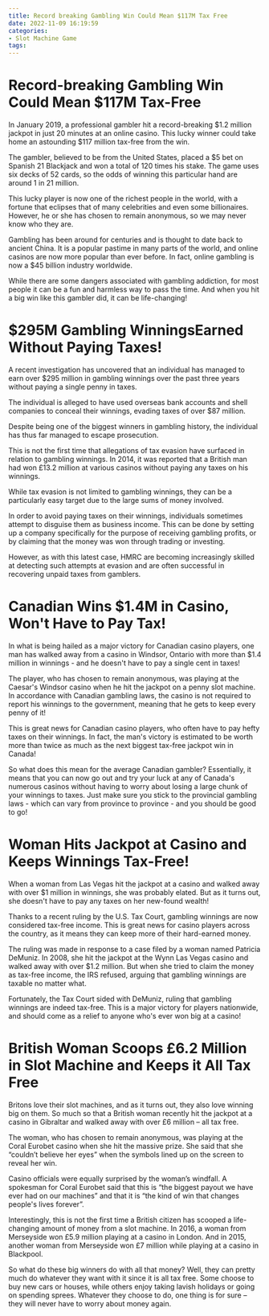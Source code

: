 ```yaml
---
title: Record breaking Gambling Win Could Mean $117M Tax Free
date: 2022-11-09 16:19:59
categories:
- Slot Machine Game
tags:
---
```



#  Record-breaking Gambling Win Could Mean $117M Tax-Free

In January 2019, a professional gambler hit a record-breaking $1.2 million jackpot in just 20 minutes at an online casino. This lucky winner could take home an astounding $117 million tax-free from the win.

The gambler, believed to be from the United States, placed a $5 bet on Spanish 21 Blackjack and won a total of 120 times his stake. The game uses six decks of 52 cards, so the odds of winning this particular hand are around 1 in 21 million.

This lucky player is now one of the richest people in the world, with a fortune that eclipses that of many celebrities and even some billionaires. However, he or she has chosen to remain anonymous, so we may never know who they are.

Gambling has been around for centuries and is thought to date back to ancient China. It is a popular pastime in many parts of the world, and online casinos are now more popular than ever before. In fact, online gambling is now a $45 billion industry worldwide.

While there are some dangers associated with gambling addiction, for most people it can be a fun and harmless way to pass the time. And when you hit a big win like this gambler did, it can be life-changing!

#  $295M Gambling WinningsEarned Without Paying Taxes!

A recent investigation has uncovered that an individual has managed to earn over $295 million in gambling winnings over the past three years without paying a single penny in taxes.

The individual is alleged to have used overseas bank accounts and shell companies to conceal their winnings, evading taxes of over $87 million.

Despite being one of the biggest winners in gambling history, the individual has thus far managed to escape prosecution.

This is not the first time that allegations of tax evasion have surfaced in relation to gambling winnings. In 2014, it was reported that a British man had won £13.2 million at various casinos without paying any taxes on his winnings.

While tax evasion is not limited to gambling winnings, they can be a particularly easy target due to the large sums of money involved.

In order to avoid paying taxes on their winnings, individuals sometimes attempt to disguise them as business income. This can be done by setting up a company specifically for the purpose of receiving gambling profits, or by claiming that the money was won through trading or investing.

However, as with this latest case, HMRC are becoming increasingly skilled at detecting such attempts at evasion and are often successful in recovering unpaid taxes from gamblers.

#  Canadian Wins $1.4M in Casino, Won't Have to Pay Tax!

In what is being hailed as a major victory for Canadian casino players, one man has walked away from a casino in Windsor, Ontario with more than $1.4 million in winnings - and he doesn't have to pay a single cent in taxes!

The player, who has chosen to remain anonymous, was playing at the Caesar's Windsor casino when he hit the jackpot on a penny slot machine. In accordance with Canadian gambling laws, the casino is not required to report his winnings to the government, meaning that he gets to keep every penny of it!

This is great news for Canadian casino players, who often have to pay hefty taxes on their winnings. In fact, the man's victory is estimated to be worth more than twice as much as the next biggest tax-free jackpot win in Canada!

So what does this mean for the average Canadian gambler? Essentially, it means that you can now go out and try your luck at any of Canada's numerous casinos without having to worry about losing a large chunk of your winnings to taxes. Just make sure you stick to the provincial gambling laws - which can vary from province to province - and you should be good to go!

#  Woman Hits Jackpot at Casino and Keeps Winnings Tax-Free!

When a woman from Las Vegas hit the jackpot at a casino and walked away with over $1 million in winnings, she was probably elated. But as it turns out, she doesn't have to pay any taxes on her new-found wealth!

Thanks to a recent ruling by the U.S. Tax Court, gambling winnings are now considered tax-free income. This is great news for casino players across the country, as it means they can keep more of their hard-earned money.

The ruling was made in response to a case filed by a woman named Patricia DeMuniz. In 2008, she hit the jackpot at the Wynn Las Vegas casino and walked away with over $1.2 million. But when she tried to claim the money as tax-free income, the IRS refused, arguing that gambling winnings are taxable no matter what.

Fortunately, the Tax Court sided with DeMuniz, ruling that gambling winnings are indeed tax-free. This is a major victory for players nationwide, and should come as a relief to anyone who's ever won big at a casino!

#  British Woman Scoops £6.2 Million in Slot Machine and Keeps it All Tax Free

Britons love their slot machines, and as it turns out, they also love winning big on them. So much so that a British woman recently hit the jackpot at a casino in Gibraltar and walked away with over £6 million – all tax free.

The woman, who has chosen to remain anonymous, was playing at the Coral Eurobet casino when she hit the massive prize. She said that she “couldn’t believe her eyes” when the symbols lined up on the screen to reveal her win.

Casino officials were equally surprised by the woman’s windfall. A spokesman for Coral Eurobet said that this is “the biggest payout we have ever had on our machines” and that it is “the kind of win that changes people's lives forever”.

Interestingly, this is not the first time a British citizen has scooped a life-changing amount of money from a slot machine. In 2016, a woman from Merseyside won £5.9 million playing at a casino in London. And in 2015, another woman from Merseyside won £7 million while playing at a casino in Blackpool.

So what do these big winners do with all that money? Well, they can pretty much do whatever they want with it since it is all tax free. Some choose to buy new cars or houses, while others enjoy taking lavish holidays or going on spending sprees. Whatever they choose to do, one thing is for sure – they will never have to worry about money again.